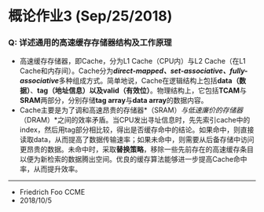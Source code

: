 # 概论作业3 (Sep/25/2018) #

### Q: 详述通用的高速缓存存储器结构及工作原理
* 高速缓存存储器，即Cache，分为L1 Cache（CPU内）与L2 Cache（在L1 Cache和内存间）。Cache分为***direct-mapped、set-associative、fully-associative***多种组成方式。简单地说，Cache在逻辑结构上包括**data（数据）**、**tag（地址信息）**以及**valid（有效位）**。物理结构上，它包括**TCAM**与**SRAM**两部分，分别存储**tag array**与**data array**的数据内容。
* Cache主要是为了调和高速昂贵的存储器*（SRAM）*与低速廉价的存储器*（DRAM）*之间的效率矛盾。当CPU发出寻址信息时，先先索引cache中的index，然后用tag部分相比较，得出是否缓存命中的结论。如果命中，则直接读取data，从而提高了数据传输速率；如果未命中，则需要从后备存储中访问更昂贵的数据。未命中时，采取**替换策略**，移除一些先前存在的高速缓存条目以便为新检索的数据腾出空间。优良的缓存算法能够进一步提高Cache命中率，从而提升效率。
***
  * Friedrich Foo   CCME
  * 2018/10/5
